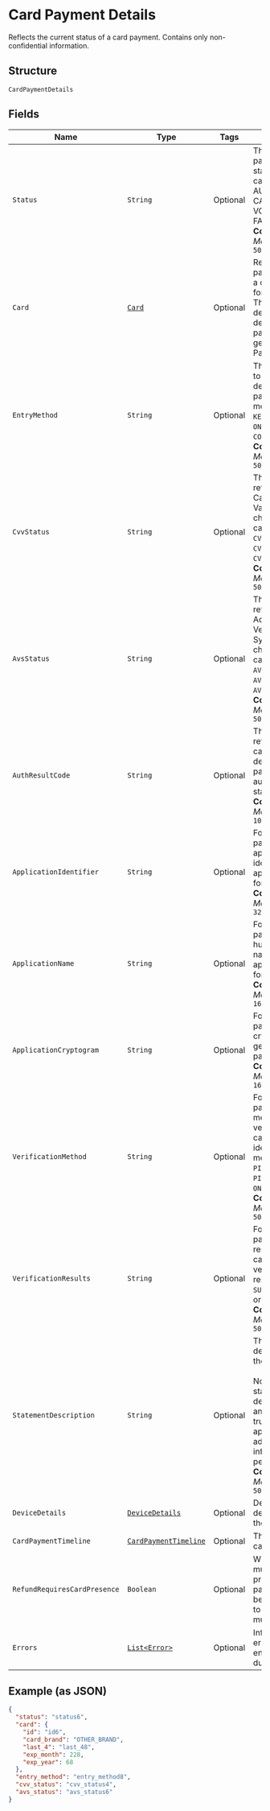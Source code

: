 
# Card Payment Details

Reflects the current status of a card payment. Contains only non-confidential information.

## Structure

`CardPaymentDetails`

## Fields

| Name | Type | Tags | Description | Getter |
|  --- | --- | --- | --- | --- |
| `Status` | `String` | Optional | The card payment's current state. The state can be AUTHORIZED, CAPTURED, VOIDED, or<br>FAILED.<br>**Constraints**: *Maximum Length*: `50` | String getStatus() |
| `Card` | [`Card`](../../doc/models/card.md) | Optional | Represents the payment details of a card to be used for payments. These<br>details are determined by the payment token generated by Web Payments SDK. | Card getCard() |
| `EntryMethod` | `String` | Optional | The method used to enter the card's details for the payment. The method can be<br>`KEYED`, `SWIPED`, `EMV`, `ON_FILE`, or `CONTACTLESS`.<br>**Constraints**: *Maximum Length*: `50` | String getEntryMethod() |
| `CvvStatus` | `String` | Optional | The status code returned from the Card Verification Value (CVV) check. The code can be<br>`CVV_ACCEPTED`, `CVV_REJECTED`, or `CVV_NOT_CHECKED`.<br>**Constraints**: *Maximum Length*: `50` | String getCvvStatus() |
| `AvsStatus` | `String` | Optional | The status code returned from the Address Verification System (AVS) check. The code can be<br>`AVS_ACCEPTED`, `AVS_REJECTED`, or `AVS_NOT_CHECKED`.<br>**Constraints**: *Maximum Length*: `50` | String getAvsStatus() |
| `AuthResultCode` | `String` | Optional | The status code returned by the card issuer that describes the payment's<br>authorization status.<br>**Constraints**: *Maximum Length*: `10` | String getAuthResultCode() |
| `ApplicationIdentifier` | `String` | Optional | For EMV payments, the application ID identifies the EMV application used for the payment.<br>**Constraints**: *Maximum Length*: `32` | String getApplicationIdentifier() |
| `ApplicationName` | `String` | Optional | For EMV payments, the human-readable name of the EMV application used for the payment.<br>**Constraints**: *Maximum Length*: `16` | String getApplicationName() |
| `ApplicationCryptogram` | `String` | Optional | For EMV payments, the cryptogram generated for the payment.<br>**Constraints**: *Maximum Length*: `16` | String getApplicationCryptogram() |
| `VerificationMethod` | `String` | Optional | For EMV payments, the method used to verify the cardholder's identity. The method can be<br>`PIN`, `SIGNATURE`, `PIN_AND_SIGNATURE`, `ON_DEVICE`, or `NONE`.<br>**Constraints**: *Maximum Length*: `50` | String getVerificationMethod() |
| `VerificationResults` | `String` | Optional | For EMV payments, the results of the cardholder verification. The result can be<br>`SUCCESS`, `FAILURE`, or `UNKNOWN`.<br>**Constraints**: *Maximum Length*: `50` | String getVerificationResults() |
| `StatementDescription` | `String` | Optional | The statement description sent to the card networks.<br><br>Note: The actual statement description varies and is likely to be truncated and appended with<br>additional information on a per issuer basis.<br>**Constraints**: *Maximum Length*: `50` | String getStatementDescription() |
| `DeviceDetails` | [`DeviceDetails`](../../doc/models/device-details.md) | Optional | Details about the device that took the payment. | DeviceDetails getDeviceDetails() |
| `CardPaymentTimeline` | [`CardPaymentTimeline`](../../doc/models/card-payment-timeline.md) | Optional | The timeline for card payments. | CardPaymentTimeline getCardPaymentTimeline() |
| `RefundRequiresCardPresence` | `Boolean` | Optional | Whether the card must be physically present for the payment to<br>be refunded.  If set to `true`, the card must be present. | Boolean getRefundRequiresCardPresence() |
| `Errors` | [`List<Error>`](../../doc/models/error.md) | Optional | Information about errors encountered during the request. | List<Error> getErrors() |

## Example (as JSON)

```json
{
  "status": "status6",
  "card": {
    "id": "id6",
    "card_brand": "OTHER_BRAND",
    "last_4": "last_48",
    "exp_month": 228,
    "exp_year": 68
  },
  "entry_method": "entry_method8",
  "cvv_status": "cvv_status4",
  "avs_status": "avs_status6"
}
```

